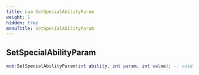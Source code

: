 ```yaml
---
title: Lua SetSpecialAbilityParam
weight: 1
hidden: true
menuTitle: SetSpecialAbilityParam
---
```

## SetSpecialAbilityParam
```lua
mob:SetSpecialAbilityParam(int ability, int param, int value); -- void
```